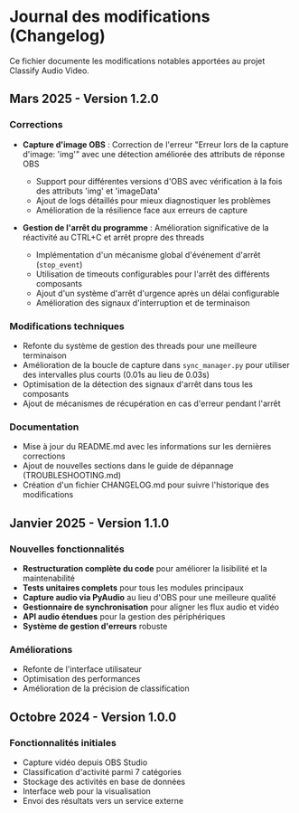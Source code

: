 # Journal des modifications (Changelog)

Ce fichier documente les modifications notables apportées au projet Classify Audio Video.

## Mars 2025 - Version 1.2.0

### Corrections
- **Capture d'image OBS** : Correction de l'erreur "Erreur lors de la capture d'image: 'img'" avec une détection améliorée des attributs de réponse OBS
  - Support pour différentes versions d'OBS avec vérification à la fois des attributs 'img' et 'imageData'
  - Ajout de logs détaillés pour mieux diagnostiquer les problèmes
  - Amélioration de la résilience face aux erreurs de capture

- **Gestion de l'arrêt du programme** : Amélioration significative de la réactivité au CTRL+C et arrêt propre des threads
  - Implémentation d'un mécanisme global d'événement d'arrêt (`stop_event`)
  - Utilisation de timeouts configurables pour l'arrêt des différents composants
  - Ajout d'un système d'arrêt d'urgence après un délai configurable
  - Amélioration des signaux d'interruption et de terminaison

### Modifications techniques
- Refonte du système de gestion des threads pour une meilleure terminaison
- Amélioration de la boucle de capture dans `sync_manager.py` pour utiliser des intervalles plus courts (0.01s au lieu de 0.03s)
- Optimisation de la détection des signaux d'arrêt dans tous les composants
- Ajout de mécanismes de récupération en cas d'erreur pendant l'arrêt

### Documentation
- Mise à jour du README.md avec les informations sur les dernières corrections
- Ajout de nouvelles sections dans le guide de dépannage (TROUBLESHOOTING.md)
- Création d'un fichier CHANGELOG.md pour suivre l'historique des modifications

## Janvier 2025 - Version 1.1.0

### Nouvelles fonctionnalités
- **Restructuration complète du code** pour améliorer la lisibilité et la maintenabilité
- **Tests unitaires complets** pour tous les modules principaux
- **Capture audio via PyAudio** au lieu d'OBS pour une meilleure qualité
- **Gestionnaire de synchronisation** pour aligner les flux audio et vidéo
- **API audio étendues** pour la gestion des périphériques
- **Système de gestion d'erreurs** robuste

### Améliorations
- Refonte de l'interface utilisateur
- Optimisation des performances
- Amélioration de la précision de classification

## Octobre 2024 - Version 1.0.0

### Fonctionnalités initiales
- Capture vidéo depuis OBS Studio
- Classification d'activité parmi 7 catégories
- Stockage des activités en base de données
- Interface web pour la visualisation
- Envoi des résultats vers un service externe
